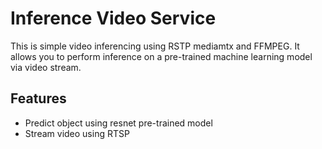# Inference Video Service

This is simple video inferencing using RSTP mediamtx and FFMPEG. It allows you to perform inference on a pre-trained machine learning model via video stream.

## Features

- Predict object using resnet pre-trained model
- Stream video using RTSP
